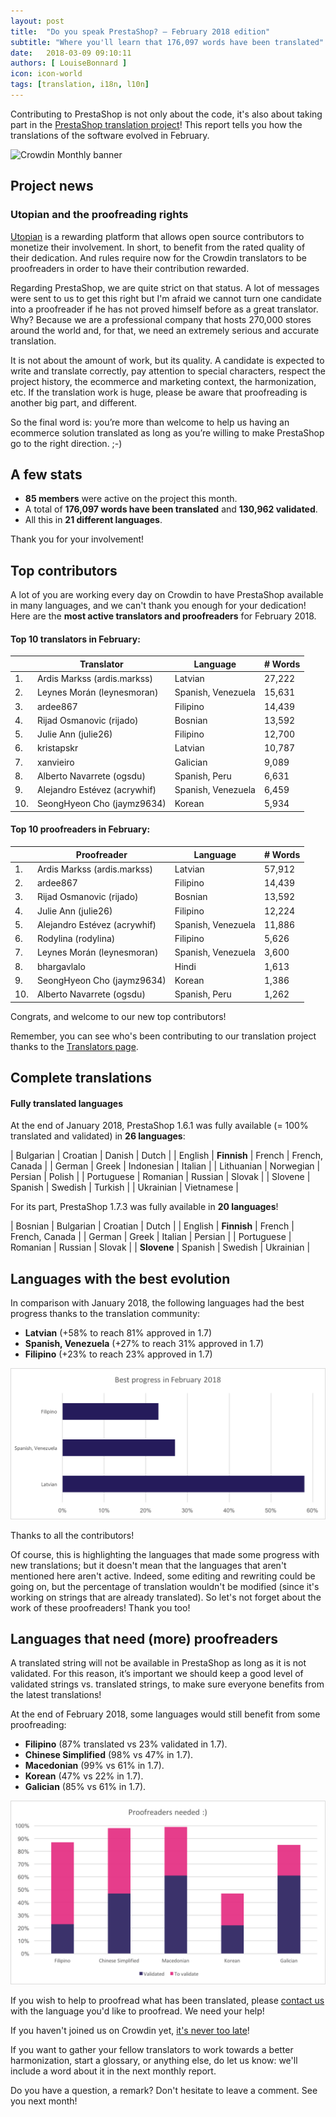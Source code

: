 ```yaml
---
layout: post
title:  "Do you speak PrestaShop? – February 2018 edition"
subtitle: "Where you'll learn that 176,097 words have been translated"
date:   2018-03-09 09:10:11
authors: [ LouiseBonnard ]
icon: icon-world
tags: [translation, i18n, l10n]
---
```


Contributing to PrestaShop is not only about the code, it's also about taking part in the [PrestaShop translation project](https://crowdin.com/project/prestashop-official)! This report tells you how the translations of the software evolved in February.

![Crowdin Monthly banner](/assets/images/2017/04/DYSpeakPS.jpg)

## Project news


### Utopian and the proofreading rights

[Utopian](https://utopian.io) is a rewarding platform that allows open source contributors to monetize their involvement. In short, to benefit from the rated quality of their dedication. And rules require now for the Crowdin translators to be proofreaders in order to have their contribution rewarded.

Regarding PrestaShop, we are quite strict on that status. A lot of messages were sent to us to get this right but I'm afraid we cannot turn one candidate into a proofreader if he has not proved himself before as a great translator. Why? Because we are a professional company that hosts 270,000 stores around the world and, for that, we need an extremely serious and accurate translation.

It is not about the amount of work, but its quality. A candidate is expected to write and translate correctly, pay attention to special characters, respect the project history, the ecommerce and marketing context, the harmonization, etc. If the translation work is huge, please be aware that proofreading is another big part, and different. 

So the final word is: you’re more than welcome to help us having an ecommerce solution translated as long as you’re willing to make PrestaShop go to the right direction. ;-)


## A few stats

* **85 members** were active on the project this month.
* A total of **176,097 words have been translated** and **130,962 validated**.
* All this in **21 different languages**.

Thank you for your involvement!


## Top contributors

A lot of you are working every day on Crowdin to have PrestaShop available in many languages, and we can't thank you enough for your dedication! Here are the **most active translators and proofreaders** for February 2018.

#### Top 10 translators in February:

| |Translator | Language | # Words
|-|---------- | -------- | ----------------
 1. | Ardis Markss (ardis.markss) | Latvian | 27,222
 2. | Leynes Morán (leynesmoran) | Spanish, Venezuela | 15,631
 3. | ardee867 | Filipino | 14,439
 4. | Rijad Osmanovic (rijado) | Bosnian | 13,592
 5. | Julie Ann (julie26) | Filipino | 12,700
 6. | kristapskr | Latvian | 10,787
 7. | xanvieiro | Galician | 9,089
 8. | Alberto Navarrete (ogsdu) | Spanish, Peru | 6,631
 9. | Alejandro Estévez (acrywhif) | Spanish, Venezuela | 6,459
10. | SeongHyeon Cho (jaymz9634) | Korean | 5,934


#### Top 10 proofreaders in February:

| | Proofreader | Language | # Words
|-| ---------- | -------- | ----------------
 1. | Ardis Markss (ardis.markss) | Latvian | 57,912
 2. | ardee867 | Filipino | 14,439
 3. | Rijad Osmanovic (rijado) | Bosnian | 13,592
 4. | Julie Ann (julie26) | Filipino | 12,224
 5. | Alejandro Estévez (acrywhif) | Spanish, Venezuela | 11,886
 6. | Rodylina (rodylina) | Filipino | 5,626
 7. | Leynes Morán (leynesmoran) | Spanish, Venezuela | 3,600
 8. | bhargavlalo | Hindi | 1,613
 9. | SeongHyeon Cho (jaymz9634) | Korean | 1,386
10. | Alberto Navarrete (ogsdu) | Spanish, Peru | 1,262

Congrats, and welcome to our new top contributors!

Remember, you can see who's been contributing to our translation project thanks to the [Translators page](http://translators.prestashop.com/).


## Complete translations

#### Fully translated languages

At the end of January 2018, PrestaShop 1.6.1 was fully available (= 100% translated and validated) in **26 languages**:

| Bulgarian | Croatian | Danish | Dutch | 
| English | **Finnish** | French | French, Canada |
| German | Greek | Indonesian | Italian |
| Lithuanian | Norwegian | Persian | Polish |
|  Portuguese | Romanian | Russian | Slovak |
| Slovene | Spanish | Swedish | Turkish |
| Ukrainian | Vietnamese |

For its part, PrestaShop 1.7.3 was fully available in **20 languages**!

| Bosnian | Bulgarian | Croatian | Dutch |
| English | **Finnish** | French | French, Canada |
| German | Greek | Italian | Persian |
| Portuguese | Romanian | Russian | Slovak |
| **Slovene** | Spanish | Swedish | Ukrainian |


## Languages with the best evolution

In comparison with January 2018, the following languages had the best progress thanks to the translation community:

* **Latvian** (+58% to reach 81% approved in 1.7)
* **Spanish, Venezuela** (+27% to reach 31% approved in 1.7)
* **Filipino** (+23% to reach 23% approved in 1.7)

![Best translation progress for February 2018](/assets/images/2018/05/Build_Crowdin_progress_February18.png)

Thanks to all the contributors!

Of course, this is highlighting the languages that made some progress with new translations; but it doesn't mean that the languages that aren't mentioned here aren't active. Indeed, some editing and rewriting could be going on, but the percentage of translation wouldn't be modified (since it's working on strings that are already translated). So let's not forget about the work of these proofreaders! Thank you too!


## Languages that need (more) proofreaders

A translated string will not be available in PrestaShop as long as it is not validated. For this reason, it’s important we should keep a good level of validated strings vs. translated strings, to make sure everyone benefits from the latest translations!

At the end of February 2018, some languages would still benefit from some proofreading:

* **Filipino** (87% translated vs 23% validated in 1.7).
* **Chinese Simplified** (98% vs 47% in 1.7).
* **Macedonian** (99% vs 61% in 1.7).
* **Korean** (47% vs 22% in 1.7).
* **Galician** (85% vs 61% in 1.7).

![Languages that need proofreading](/assets/images/2018/05/Build_Crowdin_proofreading_February18.png)

If you wish to help to proofread what has been translated, please <a href="mailto:translation@prestashop.com?subject=Proofreading20PrestaShop20Translations">contact us</a> with the language you'd like to proofread. We need your help!

If you haven't joined us on Crowdin yet, [it's never too late](https://crowdin.com/project/prestashop-official)!

If you want to gather your fellow translators to work towards a better harmonization, start a glossary, or anything else, do let us know: we'll include a word about it in the next monthly report.

Do you have a question, a remark? Don't hesitate to leave a comment. See you next month!
